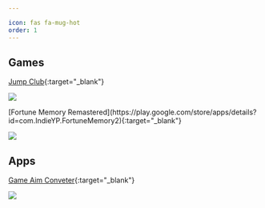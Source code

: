 ```yaml
---

icon: fas fa-mug-hot
order: 1
---
```


## Games
[Jump Club](https://play.google.com/store/apps/details?id=com.IndieYP.JumpClub.jump.fall.hop){:target="_blank"}
<p>
    <a href="#"><img src="https://img.shields.io/badge/Made%20with%20Unity-100000?style=for-the-badge&logo=unity&logoColor=white"/></a>
</p>
[Fortune Memory Remastered](https://play.google.com/store/apps/details?id=com.IndieYP.FortuneMemory2){:target="_blank"}
<p>
    <a href="#"><img src="https://img.shields.io/badge/Made%20with%20Unity-100000?style=for-the-badge&logo=unity&logoColor=white"/></a>
</p>

## Apps
[Game Aim Conveter](../gac){:target="_blank"}
<p>
    <a href="#"><img src="https://img.shields.io/badge/Made%20with%20Flutter-100000?style=for-the-badge&logo=flutter&logoColor=white"/></a>
</p>
